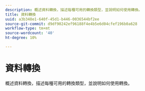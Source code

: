 ```yaml
---
description: 概述資料轉換，描述每種可用的轉換類型，並說明如何使用轉換。
title: 資料轉換
uuid: a3b348e1-640f-45d1-b446-0036544bf2ee
source-git-commit: d9df90242ef96188f4e4b5e6d04cfef196b0a628
workflow-type: tm+mt
source-wordcount: '40'
ht-degree: 10%

---
```



# 資料轉換

概述資料轉換，描述每種可用的轉換類型，並說明如何使用轉換。
